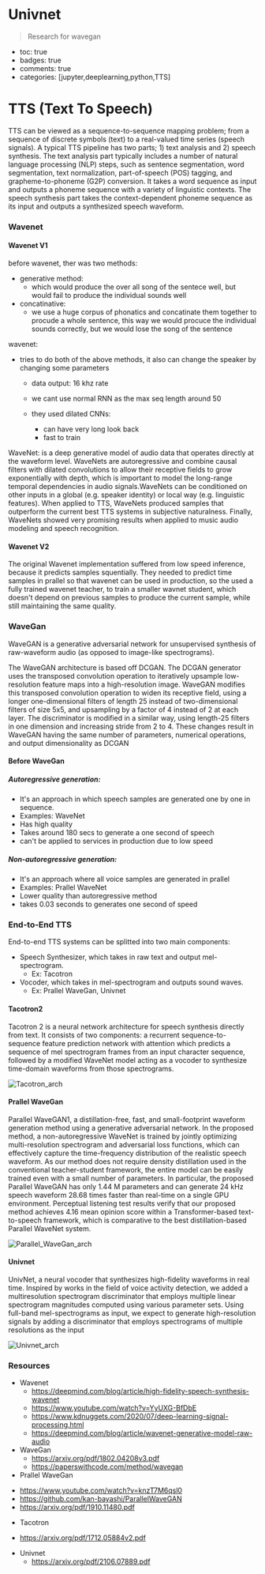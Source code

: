 # Univnet
> Research for wavegan
- toc: true 
- badges: true
- comments: true
- categories: [jupyter,deeplearning,python,TTS]

# TTS (Text To Speech)

TTS can be viewed as a sequence-to-sequence mapping problem; from a sequence of discrete symbols
(text) to a real-valued time series (speech signals). A typical TTS pipeline has two parts; 1)
text analysis and 2) speech synthesis. The text analysis part typically includes a number of natural
language processing (NLP) steps, such as sentence segmentation, word segmentation, text normalization,
part-of-speech (POS) tagging, and grapheme-to-phoneme (G2P) conversion. It takes a word
sequence as input and outputs a phoneme sequence with a variety of linguistic contexts. The speech
synthesis part takes the context-dependent phoneme sequence as its input and outputs a synthesized
speech waveform.



### Wavenet
#### Wavenet V1

 before wavenet, ther was two methods:
   - generative method:
       - which would produce the over all song of the sentece well, but would fail to produce the individual sounds well
   - concatinative:
       - we use a huge corpus of phonatics and concatinate them together to procude a whole sentence, this way we would procuce the individual sounds correctly, but we would lose the song of the sentence 
   
 wavenet: 
 - tries to do both of the above methods, it also can change the speaker by changing some parameters
   
   - data output:   16 khz rate
   - we  cant use normal RNN as the max seq length around 50 
   
   - they used dilated CNNs:
       - can have very long look back
       - fast to train
       
       
WaveNet: is a deep generative model of audio data that operates directly at
the waveform level. WaveNets are autoregressive and combine causal filters with dilated convolutions
to allow their receptive fields to grow exponentially with depth, which is important to model
the long-range temporal dependencies in audio signals.WaveNets can be conditioned
on other inputs in a global (e.g. speaker identity) or local way (e.g. linguistic features).
When applied to TTS, WaveNets produced samples that outperform the current best TTS systems
in subjective naturalness. Finally, WaveNets showed very promising results when applied to music
audio modeling and speech recognition.


#### Wavenet V2


The original Wavenet implementation suffered from low speed inference, because it predicts samples squentially.
They needed to predict time samples in prallel so that wavenet can be used in production, so the used a fully trained wavenet teacher, to train a smaller wavnet student, which doesn't depend on previous samples to produce the current sample, while still maintaining the same quality.



### WaveGan
WaveGAN is a generative adversarial network for unsupervised synthesis of raw-waveform audio (as opposed to image-like spectrograms).


The WaveGAN architecture is based off DCGAN. The DCGAN generator uses the transposed convolution operation to iteratively upsample low-resolution feature maps into a high-resolution image. WaveGAN modifies this transposed convolution operation to widen its receptive field, using a longer one-dimensional filters of length 25 instead of two-dimensional filters of size 5x5, and upsampling by a factor of 4 instead of 2 at each layer. The discriminator is modified in a similar way, using length-25 filters in one dimension and increasing stride from 2 to 4. These changes result in WaveGAN having the same number of parameters, numerical operations, and output dimensionality as DCGAN

#### Before WaveGan 

##### Autoregressive generation: 
- It's an approach in which speech samples are generated one by one in sequence.
- Examples: WaveNet 
- Has high quality 
- Takes around 180 secs to generate a one second of speech 
- can't be applied to services in production  due to low speed 

##### Non-autoregressive generation:
- It's an approach where all voice samples are generated in prallel 
- Examples: Prallel WaveNet 
- Lower quality than autoregressive method
- takes 0.03 seconds to generates one second of speed  


### End-to-End TTS

End-to-end TTS systems can be splitted into two main components:
* Speech Synthesizer, which takes in raw text and output mel-spectrogram.
    - Ex: Tacotron 
* Vocoder, which takes in mel-spectrogram and outputs sound waves.
    - Ex: Prallel WaveGan, Univnet


#### Tacotron2
Tacotron 2 is a neural network architecture for speech synthesis directly from text. It consists of two components: a recurrent sequence-to-sequence feature prediction network with attention which predicts a sequence of mel spectrogram frames from an input character sequence, followed by a modified WaveNet model acting as a vocoder to synthesize time-domain
waveforms from those spectrograms.


![Tacotron_arch](assets/tacotron_arch.png "Tacotron2 Architecture")



#### Prallel WaveGan

Parallel WaveGAN1, a distillation-free, fast, and small-footprint waveform generation method using a generative adversarial network. In the proposed method, a non-autoregressive WaveNet is trained by jointly optimizing multi-resolution spectrogram and adversarial loss functions, which can effectively capture the time-frequency distribution of the realistic speech waveform. As our method does not require density distillation used in the conventional teacher-student framework, the entire model can be easily trained even with a small number of parameters. In particular, the proposed Parallel WaveGAN has only 1.44 M parameters and can generate 24 kHz speech waveform 28.68 times faster than real-time on a single GPU environment. Perceptual listening test results verify that our proposed method achieves 4.16 mean opinion score within a Transformer-based text-to-speech framework, which is comparative to the best distillation-based Parallel WaveNet system.

![Parallel_WaveGan_arch](assets/parallel_wavegan_arch.png "Parallel WaveGan Architecture")


#### Univnet

UnivNet, a neural vocoder that
synthesizes high-fidelity waveforms in real time. Inspired by
works in the field of voice activity detection, we added a multiresolution spectrogram discriminator that employs multiple linear spectrogram magnitudes computed using various parameter
sets. Using full-band mel-spectrograms as input, we expect to
generate high-resolution signals by adding a discriminator that
employs spectrograms of multiple resolutions as the input



![Univnet_arch](assets/univnet_arch.png "Univnet Architecture")


### Resources 
* Wavenet
    - https://deepmind.com/blog/article/high-fidelity-speech-synthesis-wavenet
    - https://www.youtube.com/watch?v=YyUXG-BfDbE
    - https://www.kdnuggets.com/2020/07/deep-learning-signal-processing.html
    - https://deepmind.com/blog/article/wavenet-generative-model-raw-audio
* WaveGan
    - https://arxiv.org/pdf/1802.04208v3.pdf
    - https://paperswithcode.com/method/wavegan
* Prallel WaveGan
 - https://www.youtube.com/watch?v=knzT7M6qsl0
 - https://github.com/kan-bayashi/ParallelWaveGAN
 - https://arxiv.org/pdf/1910.11480.pdf
 
* Tacotron
 - https://arxiv.org/pdf/1712.05884v2.pdf
* Univnet
    - https://arxiv.org/pdf/2106.07889.pdf
 


```python

```
